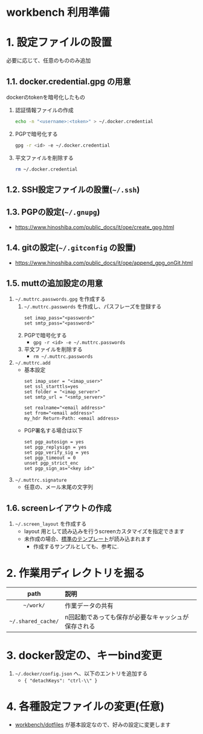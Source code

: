 workbench 利用準備
===

# 1. 設定ファイルの設置

必要に応じて、任意のもののみ追加  

## 1.1. docker.credential.gpg の用意
dockerのtokenを暗号化したもの

1. 認証情報ファイルの作成
	```bash
	echo -n "<username>:<token>" > ~/.docker.credential
	```
2. PGPで暗号化する
	```bash
	gpg -r <id> -e ~/.docker.credential
	```
3. 平文ファイルを削除する
	```bash
	rm ~/.docker.credential
	```

## 1.2. SSH設定ファイルの設置(`~/.ssh`)

## 1.3. PGPの設定(`~/.gnupg`)
* https://www.hinoshiba.com/public_docs/it/ope/create_gpg.html

## 1.4. gitの設定(`~/.gitconfig` の設置)
* https://www.hinoshiba.com/public_docs/it/ope/append_gpg_onGit.html

## 1.5. muttの追加設定の用意

1. `~/.muttrc.passwords.gpg` を作成する
	1. `~/.muttrc.passwords` を作成し、パスフレーズを登録する
		```
		set imap_pass="<password>"
		set smtp_pass="<password>"
		```
	2. PGPで暗号化する
		* `gpg -r <id> -e ~/.muttrc.passwords`
	3. 平文ファイルを削除する
		* `rm ~/.muttrc.passwords`
2. `~/.muttrc.add`
	* 基本設定
		```
		set imap_user = "<imap_user>"
		set ssl_starttls=yes
		set folder = "<imap_server>"
		set smtp_url = "<smtp_server>"

		set realname="<email address>"
		set from="<email address>"
		my_hdr Return-Path: <email address>
		```
	* PGP署名する場合は以下
		```
		set pgp_autosign = yes
		set pgp_replysign = yes
		set pgp_verify_sig = yes
		set pgp_timeout = 0
		unset pgp_strict_enc
		set pgp_sign_as="<key id>"
		```
3. `~/.muttrc.signature`
	* 任意の、メール末尾の文字列

## 1.6. screenレイアウトの作成

1. `~/.screen_layout` を作成する
	* layout 用として読み込みを行うscreenカスタマイズを指定できます
	* 未作成の場合、[標準のテンプレート](../../dockerfiles/workbench/dotfiles/screen_layout)が読み込まれます
		* 作成するサンプルとしても、参考に.

# 2. 作業用ディレクトリを掘る

|path|説明|
|:---:|:---|
|`~/work/`|作業データの共有|
|`~/.shared_cache/`|n回起動であっても保存が必要なキャッシュが保存される|

# 3. docker設定の、キーbind変更

1. `~/.docker/config.json` へ、以下のエントリを追加する
	* `{ "detachKeys": "ctrl-\\" }`

# 4. 各種設定ファイルの変更(任意)

* [workbench/dotfiles](../../dockerfiles/workbench/dotfiles) が基本設定なので、好みの設定に変更します

